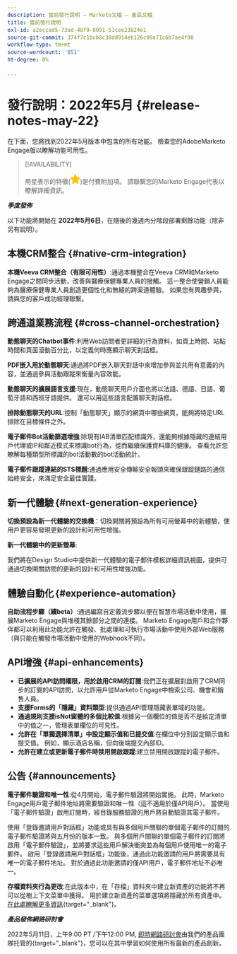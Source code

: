 ```yaml
---
description: 當前發行說明 — Marketo文檔 — 產品文檔
title: 當前發行說明
exl-id: a2eccad5-73ad-48f9-8091-51cee23824e1
source-git-commit: 374f7c1bcb8c30dd914eb126c09a71c6b7ae4f90
workflow-type: tm+mt
source-wordcount: '851'
ht-degree: 0%

---
```


# 發行說明：2022年5月 {#release-notes-may-22}

在下面，您將找到2022年5月版本中包含的所有功能。 檢查您的AdobeMarketo Engage版以瞭解功能可用性。

>[!AVAILABILITY]
>
>用星表示的特徵(![星](assets/yellow-star.png))是付費附加項。 請聯繫您的Marketo Engage代表以瞭解詳細資訊。

**_季度發佈_**

以下功能將開始在 **2022年5月6日**，在隨後的幾週內分階段部署剩餘功能（除非另有說明）。

## 本機CRM整合 {#native-crm-integration}

**本機Veeva CRM整合（有限可用性）**:通過本機整合在Veeva CRM和Marketo Engage之間同步活動，改善與醫療保健專業人員的接觸。 這一整合使營銷人員能夠為醫療保健專業人員創造更個性化和無縫的跨渠道體驗。 如果您有興趣參與，請與您的客戶成功經理聯繫。

## 跨通道業務流程 {#cross-channel-orchestration}

**動態聊天的Chatbot事件**:利用Web訪問者更詳細的行為資料，如頁上時間、站點時間和頁面滾動百分比，以定義何時應顯示聊天對話框。

**PDF嵌入用於動態聊天**:通過將PDF嵌入聊天對話中來增加參與並共用有意義的內容，並通過參與活動跟蹤來衡量內容效能。

**動態聊天的擴展語言支援**:現在，動態聊天用戶介面也將以法語、德語、日語、葡萄牙語和西班牙語提供。 還可以用這些語言配置聊天對話框。

**排除動態聊天的URL**:控制「動態聊天」顯示的網頁中哪些網頁，能夠將特定URL排除在目標條件之外。

**電子郵件Bot活動篩選增強**:除現有IAB清單匹配標識外，還能夠根據隱藏的連結用戶代理或IP和鄰近模式來標識bot行為，從而繼續保護資料庫的健康。 查看允許您瞭解每種類型所標識的bot活動數的bot活動統計。

**電子郵件跟蹤連結的STS標題**:通過應用安全傳輸安全報頭來確保跟蹤鏈路的通信始終安全，來滿足安全最佳實踐。

## 新一代體驗 {#next-generation-experience}

**切換預設為新一代體驗的交換機**：切換開關將預設為所有可用螢幕中的新體驗，使用戶更容易發現更新的設計和可用性增強。

**新一代體驗中的更新螢幕**:

我們將在Design Studio中提供新一代體驗的電子郵件模板詳細資訊視圖，提供可通過切換開關訪問的更新的設計和可用性增強功能。

## 體驗自動化 {#experience-automation}

**自助流程步驟（續beta）**:通過編寫自定義流步驟以便在智慧市場活動中使用，擴展Marketo Engage與堆棧其餘部分之間的連接。 Marketo Engage用戶和合作夥伴都可以利用此功能允許在觸發、批處理和可執行市場活動中使用外部Web服務（與只能在觸發市場活動中使用的Webhook不同）。

## API增強 {#api-enhancements}

* **已擴展的API訪問權限，用於啟用CRM的訂閱**:我們正在擴展對啟用了CRM同步的訂閱的API訪問，以允許用戶從Marketo Engage中檢索公司、機會和銷售人員。
* **支援Forms的「隱藏」資料類型**:提供通過API管理隱藏表單域的功能。
* **通過規則支援isNot窗體的多個比較值**:根據另一個欄位的值是否不是給定清單中的值之一，管理表單欄位的可見性。
* **允許在「單獨選擇清單」中設定顯示值和已提交值**:在欄位中分別設定顯示值和提交值。 例如，顯示酒店名稱，但向後端提交內部ID。
* **允許在建立或更新電子郵件時禁用開啟跟蹤**:建立禁用開啟跟蹤的電子郵件。

## 公告 {#announcements}

**電子郵件驗證和唯一性**:從4月開始，電子郵件驗證將開始實施。 此時，Marketo Engage用戶電子郵件地址將需要驗證和唯一性（這不適用於僅API用戶）。 當使用「電子郵件驗證」啟用訂閱時，經目錄服務驗證的用戶將自動驗證其電子郵件。

使用「登錄邀請用戶對話框」功能或具有與多個用戶關聯的單個電子郵件的訂閱的電子郵件驗證將與五月份的版本一致。 與多個用戶關聯的單個電子郵件的訂閱將啟用「電子郵件驗證」，並將要求這些用戶解決衝突並為每個用戶使用唯一的電子郵件。 啟用「登錄邀請用戶對話框」功能後，通過此功能邀請的用戶將需要具有唯一的電子郵件地址。 對於通過此功能邀請的僅API用戶，電子郵件地址不必唯一。

**存檔資料夾行為更改**:在此版本中，在「存檔」資料夾中建立新資產的功能將不再可以從樹上下文菜單中獲得。 用於建立新資產的菜單選項將隱藏於所有資產中。 [在此處瞭解更多資訊](https://nation.marketo.com/t5/product-discussions/archive-folder-change-in-may-2022-release/m-p/324369#M183235){target=&quot;_blank&quot;}。

**_產品發佈網路研討會_**

2022年5月11日，上午9:00 PT /下午12:00 PM, [即時網路研討會](https://engage.marketo.com/2022_March_May_Release_Webinar_RegistrationPage.html)由我們的產品團隊托管的{target=&quot;_blank&quot;}，您可以在其中學習如何使用所有最新的產品創新。
